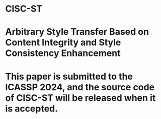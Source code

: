 # CISC-ST
# Arbitrary Style Transfer Based on Content Integrity and Style Consistency Enhancement
# This paper is submitted to the ICASSP 2024, and the source code of CISC-ST will be released when it is accepted.

